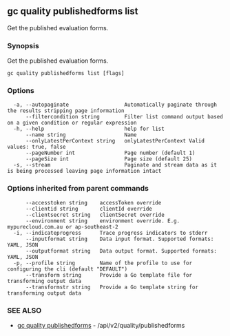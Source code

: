 ## gc quality publishedforms list

Get the published evaluation forms.

### Synopsis

Get the published evaluation forms.

```
gc quality publishedforms list [flags]
```

### Options

```
  -a, --autopaginate                  Automatically paginate through the results stripping page information
      --filtercondition string        Filter list command output based on a given condition or regular expression
  -h, --help                          help for list
      --name string                   Name
      --onlyLatestPerContext string   onlyLatestPerContext Valid values: true, false
      --pageNumber int                Page number (default 1)
      --pageSize int                  Page size (default 25)
  -s, --stream                        Paginate and stream data as it is being processed leaving page information intact
```

### Options inherited from parent commands

```
      --accesstoken string    accessToken override
      --clientid string       clientId override
      --clientsecret string   clientSecret override
      --environment string    environment override. E.g. mypurecloud.com.au or ap-southeast-2
  -i, --indicateprogress      Trace progress indicators to stderr
      --inputformat string    Data input format. Supported formats: YAML, JSON
      --outputformat string   Data output format. Supported formats: YAML, JSON
  -p, --profile string        Name of the profile to use for configuring the cli (default "DEFAULT")
      --transform string      Provide a Go template file for transforming output data
      --transformstr string   Provide a Go template string for transforming output data
```

### SEE ALSO

* [gc quality publishedforms](gc_quality_publishedforms.html)	 - /api/v2/quality/publishedforms


